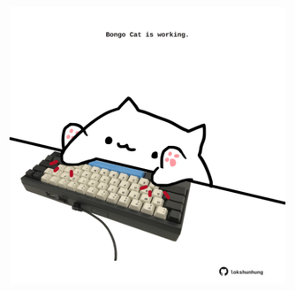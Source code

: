 <!-- built at 02/10/2021, 11:01:39 UTC -->
<p align="center">
  <img width="500" height="500" src="./ReadmeImage.svg">
</p>
